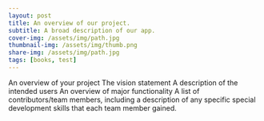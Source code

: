 ```yaml
---
layout: post
title: An overview of our project.
subtitle: A broad description of our app.
cover-img: /assets/img/path.jpg
thumbnail-img: /assets/img/thumb.png
share-img: /assets/img/path.jpg
tags: [books, test]
---
```


An overview of your project
The vision statement
A description of the intended users
An overview of major functionality
A list of contributors/team members, including a description of any specific special development skills that each team member gained.
